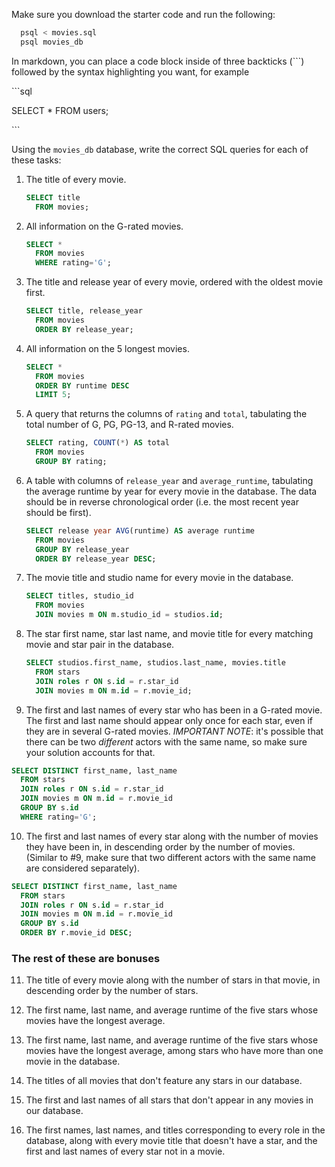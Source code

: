 Make sure you download the starter code and run the following:

```sh
  psql < movies.sql
  psql movies_db
```

In markdown, you can place a code block inside of three backticks (```) followed by the syntax highlighting you want, for example

\```sql

SELECT \* FROM users;

\```

Using the `movies_db` database, write the correct SQL queries for each of these tasks:

1.  The title of every movie.
    ```sql
    SELECT title
      FROM movies;
    ```
2.  All information on the G-rated movies.
    ```sql
    SELECT *
      FROM movies
      WHERE rating='G';
    ```
3.  The title and release year of every movie, ordered with the
    oldest movie first.
    ```sql
    SELECT title, release_year
      FROM movies
      ORDER BY release_year;
    ```
4.  All information on the 5 longest movies.
    ```sql
    SELECT *
      FROM movies
      ORDER BY runtime DESC
      LIMIT 5;
    ```
5.  A query that returns the columns of `rating` and `total`, tabulating the total number of G, PG, PG-13, and R-rated movies.
    ```sql
    SELECT rating, COUNT(*) AS total
      FROM movies
      GROUP BY rating;
    ```
6.  A table with columns of `release_year` and `average_runtime`,
    tabulating the average runtime by year for every movie in the database. The data should be in reverse chronological order (i.e. the most recent year should be first).

    ```sql
    SELECT release year AVG(runtime) AS average runtime
      FROM movies
      GROUP BY release_year
      ORDER BY release_year DESC;
    ```
7.  The movie title and studio name for every movie in the
    database.
    ```sql
    SELECT titles, studio_id
      FROM movies
      JOIN movies m ON m.studio_id = studios.id;
    ```
8.  The star first name, star last name, and movie title for every
    matching movie and star pair in the database.
    ```sql
    SELECT studios.first_name, studios.last_name, movies.title
      FROM stars
      JOIN roles r ON s.id = r.star_id
      JOIN movies m ON m.id = r.movie_id;
    ```
9.  The first and last names of every star who has been in a G-rated movie. The first and last name should appear only once for each star, even if they are in several G-rated movies. *IMPORTANT NOTE*: it's possible that there can be two *different* actors with the same name, so make sure your solution accounts for that.

```sql
SELECT DISTINCT first_name, last_name
  FROM stars
  JOIN roles r ON s.id = r.star_id
  JOIN movies m ON m.id = r.movie_id
  GROUP BY s.id
  WHERE rating='G';

```
10. The first and last names of every star along with the number
    of movies they have been in, in descending order by the number of movies. (Similar to #9, make sure
    that two different actors with the same name are considered separately).

```sql
SELECT DISTINCT first_name, last_name
  FROM stars
  JOIN roles r ON s.id = r.star_id
  JOIN movies m ON m.id = r.movie_id
  GROUP BY s.id
  ORDER BY r.movie_id DESC;

```
### The rest of these are bonuses

11. The title of every movie along with the number of stars in
    that movie, in descending order by the number of stars.

12. The first name, last name, and average runtime of the five
    stars whose movies have the longest average.

13. The first name, last name, and average runtime of the five
    stars whose movies have the longest average, among stars who have more than one movie in the database.

14. The titles of all movies that don't feature any stars in our
    database.

15. The first and last names of all stars that don't appear in any movies in our database.

16. The first names, last names, and titles corresponding to every
    role in the database, along with every movie title that doesn't have a star, and the first and last names of every star not in a movie.
